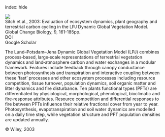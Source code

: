 index: hide

<div class="Citation">
    <div class="Citation-thumb CitationThumb-linked"  data-href="https://doi.org/10.1046/j.1365-2486.2003.00569.x">
      <img src="https://static.claimspace.cloud/climate-study-static/refs/thumbs/6/Sitch_et_al_2003-thumb.png" />
    </div>

  <div class="Citation-body">
    <div class="Citation-text">Sitch et al., 2003: Evaluation of ecosystem dynamics, plant geography and terrestrial carbon cycling in the LPJ Dynamic Global Vegetation Model. <span class="Article-journal">Global Change Biology, </span><span class="Article-volume">9, </span>161-185pp.</div>
    <div class="Citation-links">
      <div class="CitationLink" data-href="https://doi.org/10.1046/j.1365-2486.2003.00569.x">
        <div class="CitationLink-icon CitationLink-Doi"></div>
        <div class="CitationLink-text">DOI</div>
      </div>
      <div class="CitationLink" data-href="https://scholar.google.com/scholar?q=10.1046/j.1365-2486.2003.00569.x">
        <div class="CitationLink-icon CitationLink-Scholar"></div>
        <div class="CitationLink-text">Google Scholar</div>
      </div>
    </div>
  </div>
</div>

The Lund–Potsdam–Jena Dynamic Global Vegetation Model (LPJ) combines process‐based, large‐scale representations of terrestrial vegetation dynamics and land‐atmosphere carbon and water exchanges in a modular framework. Features include feedback through canopy conductance between photosynthesis and transpiration and interactive coupling between these ‘fast’ processes and other ecosystem processes including resource competition, tissue turnover, population dynamics, soil organic matter and litter dynamics and fire disturbance. Ten plants functional types (PFTs) are differentiated by physiological, morphological, phenological, bioclimatic and fire‐response attributes. Resource competition and differential responses to fire between PFTs influence their relative fractional cover from year to year. Photosynthesis, evapotranspiration and soil water dynamics are modelled on a daily time step, while vegetation structure and PFT population densities are updated annually.

<div class="Citation-copy">
&copy; Wiley, 2003
</div>